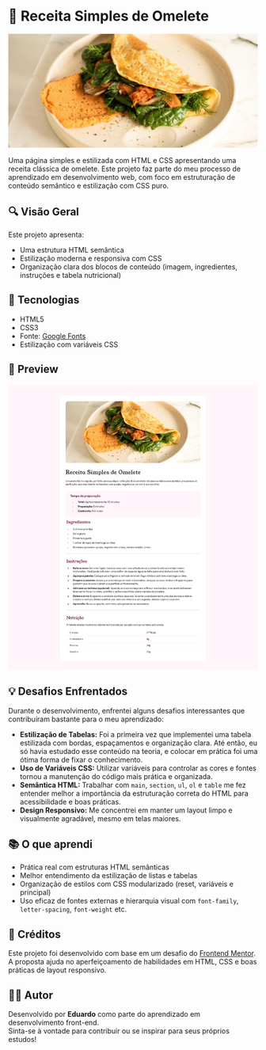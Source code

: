 # 🍳 Receita Simples de Omelete

![Preview do projeto](./src/images/image-omelette.jpeg)

Uma página simples e estilizada com HTML e CSS apresentando uma receita clássica de omelete. Este projeto faz parte do meu processo de aprendizado em desenvolvimento web, com foco em estruturação de conteúdo semântico e estilização com CSS puro.

## 🔍 Visão Geral

Este projeto apresenta:

- Uma estrutura HTML semântica  
- Estilização moderna e responsiva com CSS  
- Organização clara dos blocos de conteúdo (imagem, ingredientes, instruções e tabela nutricional)

## 🚀 Tecnologias

- HTML5  
- CSS3  
- Fonte: [Google Fonts](https://fonts.google.com/)  
- Estilização com variáveis CSS

## 📸 Preview

![Imagem do Projeto](./src/images/screencapture-127-0-0-1-5501-index-html-2025-07-18-12_03_53.png)

## 💡 Desafios Enfrentados

Durante o desenvolvimento, enfrentei alguns desafios interessantes que contribuíram bastante para o meu aprendizado:

- **Estilização de Tabelas:** Foi a primeira vez que implementei uma tabela estilizada com bordas, espaçamentos e organização clara. Até então, eu só havia estudado esse conteúdo na teoria, e colocar em prática foi uma ótima forma de fixar o conhecimento.  
- **Uso de Variáveis CSS:** Utilizar variáveis para controlar as cores e fontes tornou a manutenção do código mais prática e organizada.  
- **Semântica HTML:** Trabalhar com `main`, `section`, `ul`, `ol` e `table` me fez entender melhor a importância da estruturação correta do HTML para acessibilidade e boas práticas.  
- **Design Responsivo:** Me concentrei em manter um layout limpo e visualmente agradável, mesmo em telas maiores.

## 📚 O que aprendi

- Prática real com estruturas HTML semânticas  
- Melhor entendimento da estilização de listas e tabelas  
- Organização de estilos com CSS modularizado (reset, variáveis e principal)  
- Uso eficaz de fontes externas e hierarquia visual com `font-family`, `letter-spacing`, `font-weight` etc.

## 🙌 Créditos

Este projeto foi desenvolvido com base em um desafio do [Frontend Mentor](https://www.frontendmentor.io).  
A proposta ajuda no aperfeiçoamento de habilidades em HTML, CSS e boas práticas de layout responsivo.

## 🧑‍💻 Autor

 Desenvolvido por **Eduardo** como parte do aprendizado em desenvolvimento front-end.  
 Sinta-se à vontade para contribuir ou se inspirar para seus próprios estudos!

 